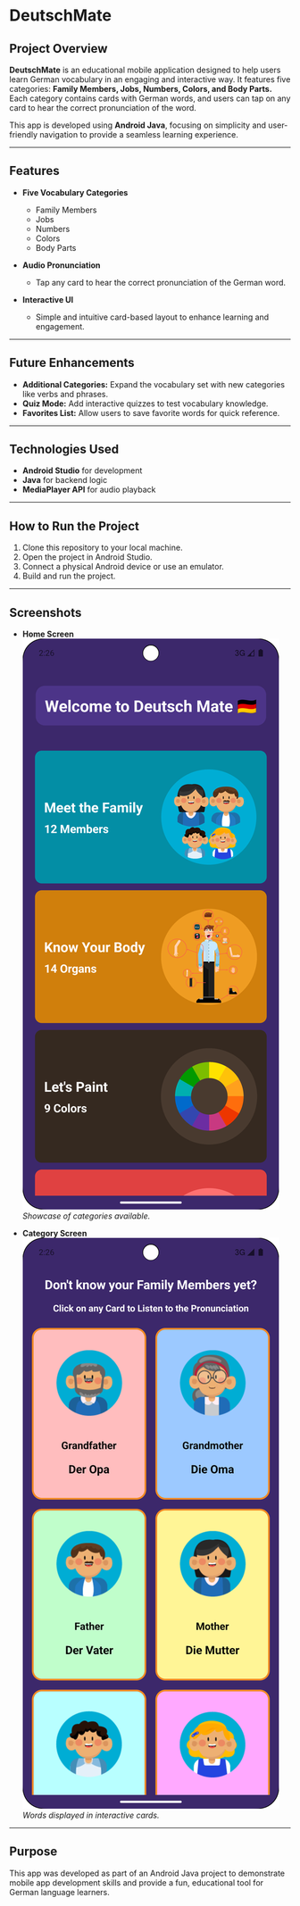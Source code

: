 # DeutschMate

## Project Overview
**DeutschMate** is an educational mobile application designed to help users learn German vocabulary in an engaging and interactive way. It features five categories: **Family Members, Jobs, Numbers, Colors, and Body Parts.** Each category contains cards with German words, and users can tap on any card to hear the correct pronunciation of the word.

This app is developed using **Android Java**, focusing on simplicity and user-friendly navigation to provide a seamless learning experience.

---

## Features
- **Five Vocabulary Categories**
    - Family Members
    - Jobs
    - Numbers
    - Colors
    - Body Parts

- **Audio Pronunciation**
    - Tap any card to hear the correct pronunciation of the German word.

- **Interactive UI**
    - Simple and intuitive card-based layout to enhance learning and engagement.

---

## Future Enhancements
- **Additional Categories:** Expand the vocabulary set with new categories like verbs and phrases.
- **Quiz Mode:** Add interactive quizzes to test vocabulary knowledge.
- **Favorites List:** Allow users to save favorite words for quick reference.

---

## Technologies Used
- **Android Studio** for development
- **Java** for backend logic
- **MediaPlayer API** for audio playback

---

## How to Run the Project
1. Clone this repository to your local machine.
2. Open the project in Android Studio.
3. Connect a physical Android device or use an emulator.
4. Build and run the project.

---

## Screenshots
- **Home Screen**  
  ![Home Screen](Screenshots/Home_Screenshot.png "Home Screen")
  _Showcase of categories available._

- **Category Screen**
   ![Category Screen](Screenshots/Category_Screenshot.png "Category Screen")
  _Words displayed in interactive cards._

---

## Purpose
This app was developed as part of an Android Java project to demonstrate mobile app development skills and provide a fun, educational tool for German language learners.  

